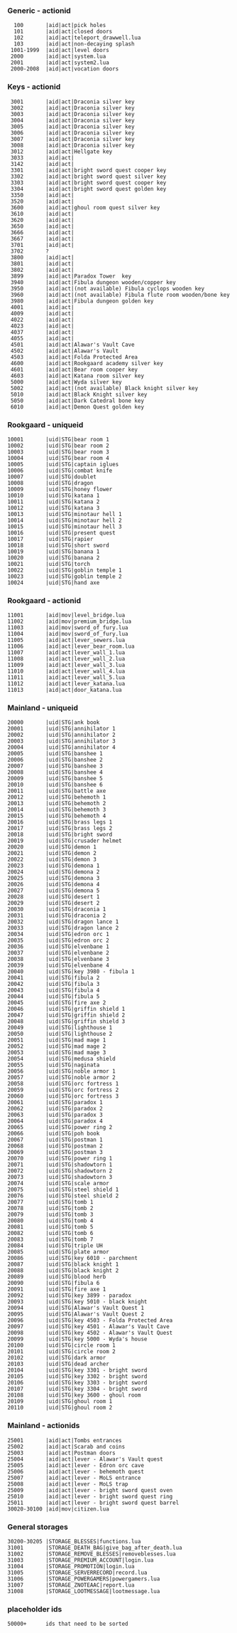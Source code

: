 ### Generic - actionid
	  100		|aid|act|pick holes
	  101		|aid|act|closed doors
	  102		|aid|act|teleport_drawwell.lua
	  103		|aid|act|non-decaying splash
	 1001-1999	|aid|act|level doors
	 2000		|aid|act|system.lua
	 2001		|aid|act|system2.lua
	 2000-2008	|aid|act|vocation doors
### Keys - actionid
	 3001		|aid|act|Draconia silver key
	 3002		|aid|act|Draconia silver key
	 3003		|aid|act|Draconia silver key
	 3004		|aid|act|Draconia silver key
	 3005		|aid|act|Draconia silver key
	 3006		|aid|act|Draconia silver key
	 3007		|aid|act|Draconia silver key
	 3008		|aid|act|Draconia silver key
	 3012		|aid|act|Hellgate key
	 3033		|aid|act|
	 3142		|aid|act|
	 3301		|aid|act|bright sword quest cooper key
	 3302		|aid|act|bright sword quest silver key
	 3303		|aid|act|bright sword quest cooper key
	 3304		|aid|act|bright sword quest golden key
	 3350		|aid|act|
	 3520		|aid|act|
	 3600		|aid|act|ghoul room quest silver key
	 3610		|aid|act|
	 3620		|aid|act|
	 3650		|aid|act|
	 3666		|aid|act|
	 3667		|aid|act|
	 3701		|aid|act|
	 3702		?
	 3800		|aid|act|
	 3801		|aid|act|
	 3802		|aid|act|
	 3899		|aid|act|Paradox Tower  key
	 3940		|aid|act|Fibula dungeon wooden/copper key
	 3950		|aid|act|(not available) Fibula cyclops wooden key
 	 3960		|aid|act|(not available) Fibula flute room wooden/bone key
	 3980		|aid|act|Fibula dungeon golden key
	 4001		|aid|act|
	 4009		|aid|act|
	 4022		|aid|act|
	 4023		|aid|act|
	 4037		|aid|act|
	 4055		|aid|act|
	 4501		|aid|act|Alawar's Vault Cave
	 4502		|aid|act|Alawar's Vault
	 4503		|aid|act|Folda Protected Area
	 4600		|aid|act|Rookgaard academy silver key
	 4601		|aid|act|Bear room cooper key
	 4603		|aid|act|Katana room silver key
	 5000		|aid|act|Wyda silver key
	 5002		|aid|act|(not available) Black knight silver key
	 5010		|aid|act|Black Knight silver key
	 5050		|aid|act|Dark Catedral bone key
	 6010		|aid|act|Demon Quest golden key
### Rookgaard - uniqueid
	10001		|uid|STG|bear room 1
	10002		|uid|STG|bear room 2
	10003		|uid|STG|bear room 3
	10004		|uid|STG|bear room 4
	10005		|uid|STG|captain iglues
	10006		|uid|STG|combat knife
	10007		|uid|STG|doublet
	10008		|uid|STG|dragon
	10009		|uid|STG|honey flower
	10010		|uid|STG|katana 1
	10011		|uid|STG|katana 2
	10012		|uid|STG|katana 3
	10013		|uid|STG|minotaur hell 1
	10014		|uid|STG|minotaur hell 2
	10015		|uid|STG|minotaur hell 3
	10016		|uid|STG|present quest
	10017		|uid|STG|rapier
	10018		|uid|STG|short sword
	10019		|uid|STG|banana 1
	10020		|uid|STG|banana 2
	10021		|uid|STG|torch
	10022		|uid|STG|goblin temple 1
	10023		|uid|STG|goblin temple 2
	10024		|uid|STG|hand axe
### Rookgaard - actionid
	11001		|aid|mov|level_bridge.lua
	11002		|aid|mov|premium_bridge.lua
	11003		|aid|mov|sword_of_fury.lua
	11004		|aid|mov|sword_of_fury.lua
	11005		|aid|act|lever_sewers.lua
	11006		|aid|act|lever_bear_room.lua
	11007		|aid|act|lever_wall_1.lua
	11008		|aid|act|lever_wall_2.lua
	11009		|aid|act|lever_wall_3.lua
	11010		|aid|act|lever_wall_4.lua
	11011		|aid|act|lever_wall_5.lua
 	11012		|aid|act|lever_katana.lua
	11013		|aid|act|door_katana.lua
### Mainland - uniqueid
	20000		|uid|STG|ank book
	20001		|uid|STG|annihilator 1
	20002		|uid|STG|annihilator 2
	20003		|uid|STG|annihilator 3
	20004		|uid|STG|annihilator 4
	20005		|uid|STG|banshee 1
	20006		|uid|STG|banshee 2
	20007		|uid|STG|banshee 3
	20008		|uid|STG|banshee 4
	20009		|uid|STG|banshee 5
	20010		|uid|STG|banshee 6
	20011		|uid|STG|battle axe
	20012		|uid|STG|behemoth 1
	20013		|uid|STG|behemoth 2
	20014		|uid|STG|behemoth 3
	20015		|uid|STG|behemoth 4
	20016		|uid|STG|brass legs 1
	20017		|uid|STG|brass legs 2
	20018		|uid|STG|bright sword
	20019		|uid|STG|crusader helmet
	20020		|uid|STG|demon 1
	20021		|uid|STG|demon 2
	20022		|uid|STG|demon 3
	20023		|uid|STG|demona 1
	20024		|uid|STG|demona 2
	20025		|uid|STG|demona 3
	20026		|uid|STG|demona 4
	20027		|uid|STG|demona 5
	20028		|uid|STG|desert 1
	20029		|uid|STG|desert 2
	20030		|uid|STG|draconia 1
	20031		|uid|STG|draconia 2
	20032		|uid|STG|dragon lance 1
	20033		|uid|STG|dragon lance 2
	20034		|uid|STG|edron orc 1
	20035		|uid|STG|edron orc 2
	20036		|uid|STG|elvenbane 1
	20037		|uid|STG|elvenbane 2
	20038		|uid|STG|elvenbane 3
	20039		|uid|STG|elvenbane 4
	20040		|uid|STG|key 3980 - fibula 1
	20041		|uid|STG|fibula 2
	20042		|uid|STG|fibula 3
	20043		|uid|STG|fibula 4
	20044		|uid|STG|fibula 5
	20045		|uid|STG|fire axe 2
	20046		|uid|STG|griffin shield 1
	20047		|uid|STG|griffin shield 2
	20048		|uid|STG|griffin shield 3
	20049		|uid|STG|lighthouse 1
	20050		|uid|STG|lighthouse 2
	20051		|uid|STG|mad mage 1
	20052		|uid|STG|mad mage 2
	20053		|uid|STG|mad mage 3
	20054		|uid|STG|medusa shield
	20055		|uid|STG|naginata
	20056		|uid|STG|noble armor 1
	20057		|uid|STG|noble armor 2
	20058		|uid|STG|orc fortress 1
	20059		|uid|STG|orc fortress 2
	20060		|uid|STG|orc fortress 3
	20061		|uid|STG|paradox 1
	20062		|uid|STG|paradox 2
	20063		|uid|STG|paradox 3
	20064		|uid|STG|paradox 4
	20065		|uid|STG|power ring 2
	20066		|uid|STG|poh book
	20067		|uid|STG|postman 1
	20068		|uid|STG|postman 2
	20069		|uid|STG|postman 3
	20070		|uid|STG|power ring 1
	20071		|uid|STG|shadowtorn 1
	20072		|uid|STG|shadowtorn 2
	20073		|uid|STG|shadowtorn 3
	20074		|uid|STG|scale armor
	20075		|uid|STG|steel shield 1
	20076		|uid|STG|steel shield 2
	20077		|uid|STG|tomb 1
	20078		|uid|STG|tomb 2
	20079		|uid|STG|tomb 3
	20080		|uid|STG|tomb 4
	20081		|uid|STG|tomb 5
	20082		|uid|STG|tomb 6
	20083		|uid|STG|tomb 7
	20084		|uid|STG|triple UH
	20085		|uid|STG|plate armor
	20086		|uid|STG|key 6010 - parchment
	20087		|uid|STG|black knight 1
	20088		|uid|STG|black knight 2
	20089		|uid|STG|blood herb
	20090		|uid|STG|fibula 6
	20091		|uid|STG|fire axe 1
	20092		|uid|STG|key 3899 - paradox
	20093		|uid|STG|key 5010 - black knight
	20094		|uid|STG|Alawar's Vault Quest 1
	20095		|uid|STG|Alawar's Vault Quest 2
	20096		|uid|STG|key 4503 - Folda Protected Area
	20097		|uid|STG|key 4501 - Alawar's Vault Cave
	20098		|uid|STG|key 4502 - Alawar's Vault Quest
	20099		|uid|STG|key 5000 - Wyda's house
	20100		|uid|STG|circle room 1
	20101		|uid|STG|circle room 2
	20102		|uid|STG|dark armor
	20103		|uid|STG|dead archer
	20104		|uid|STG|key 3301 - bright sword
	20105		|uid|STG|key 3302 - bright sword
	20106		|uid|STG|key 3303 - bright sword
	20107		|uid|STG|key 3304 - bright sword
	20108		|uid|STG|key 3600 - ghoul room
	20109		|uid|STG|ghoul room 1
	20110		|uid|STG|ghoul room 2
### Mainland - actionids
	25001		|aid|act|Tombs entrances
	25002		|aid|act|Scarab and coins
	25003		|aid|act|Postman doors
	25004		|aid|act|lever - Alawar's Vault quest
	25005		|aid|act|lever - Edron orc cave
	25006		|aid|act|lever - behemoth quest
	25007		|aid|act|lever - MoLS entrance
	25008		|aid|act|lever - MoLS trap
	25009		|aid|act|lever - bright sword quest oven
	25010		|aid|act|lever - bright sword quest ring
	25011		|aid|act|lever - bright sword quest barrel
	30020-30100	|aid|mov|citizen.lua
### General storages
	30200-30205	|STORAGE_BLESSES|functions.lua
	31001		|STORAGE_DEATH_BAG|give_bag_after_death.lua
	31002		|STORAGE_REMOVE_BLESSES|removeblesses.lua
	31003		|STORAGE_PREMIUM_ACCOUNT|login.lua
	31004		|STORAGE_PROMOTION|login.lua
	31005		|STORAGE_SERVERRECORD|record.lua
	31006		|STORAGE_POWERGAMERS|powergamers.lua
	31007		|STORAGE_ZNOTEAAC|report.lua
	31008		|STORAGE_LOOTMESSAGE|lootmessage.lua
### placeholder ids
	50000+		ids that need to be sorted